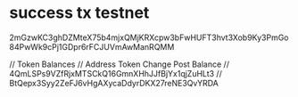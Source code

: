 # success tx testnet

2mGzwKC3ghDZMteX75b4mjxQMjKRXcpw3bFwHUFT3hvt3Xob9Ky3PmGo84PwWk9cPj1GDpr6rFCJUVmAwManRQMM

// Token Balances
// Address	Token	Change	Post Balance
// 4QmLSPs9VZfRjxMTSCkQ16GmnXHhJJfBjYx1qjZuHLt3
// BtQepx3Syy2ZeFJ6vHgAXycaDdyrDKX27reNE3QvYRDA